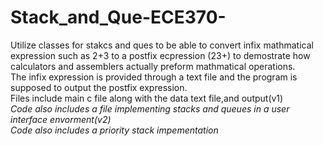 # Stack_and_Que-ECE370-
Utilize classes for stakcs and ques to be able to convert infix mathmatical expression such as 2+3 to a postfix ecpression (23+) to demostrate how calculators and assemblers actually preform mathmatical operations. <br>
The infix expression is provided through a text file and the program is supposed to output the postfix expression. <br>
Files include main c file along with the data text file,and output(v1) <br>
_Code also includes a file implementing stacks and queues in a user interface envorment(v2)_ <br>
_Code also includes a priority stack impementation_
